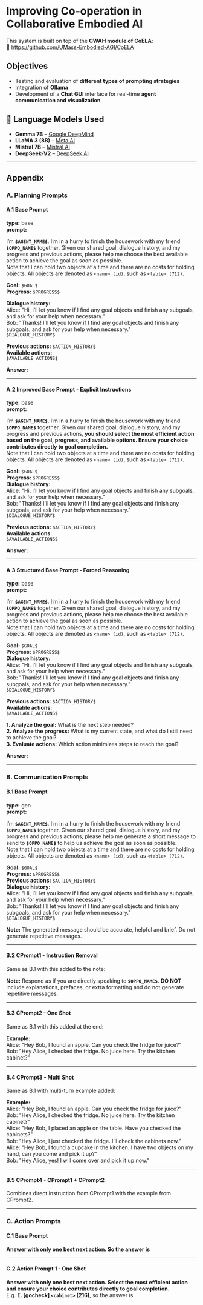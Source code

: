 # Improving Co-operation in Collaborative Embodied AI

This system is built on top of the **CWAH module of CoELA**:  
🔗 https://github.com/UMass-Embodied-AGI/CoELA

## Objectives

- Testing and evaluation of **different types of prompting strategies** 
- Integration of  **[Ollama](https://ollama.com/)** 
- Development of a **Chat GUI** interface for real-time **agent communication and visualization**

## 🤖 Language Models Used

- **Gemma 7B** – [Google DeepMind](https://ai.google.dev/gemma)
- **LLaMA 3 (8B)** – [Meta AI](https://ai.meta.com/llama/)
- **Mistral 7B** – [Mistral AI](https://mistral.ai/news/introducing-mistral-7b/)
- **DeepSeek-V2** – [DeepSeek AI](https://github.com/deepseek-ai)


---

## Appendix

### A. Planning Prompts

#### A.1 Base Prompt

**type:** base  
**prompt:**

I’m **`$AGENT_NAME$`**. I’m in a hurry to finish the housework with my friend **`$OPPO_NAME$`** together. Given our shared goal, dialogue history, and my progress and previous actions, please help me choose the best available action to achieve the goal as soon as possible.  
Note that I can hold two objects at a time and there are no costs for holding objects. All objects are denoted as `<name> (id)`, such as `<table> (712)`.

**Goal:** `$GOAL$`  
**Progress:** `$PROGRESS$`  

**Dialogue history:**  
Alice: "Hi, I’ll let you know if I find any goal objects and finish any subgoals, and ask for your help when necessary."  
Bob: "Thanks! I’ll let you know if I find any goal objects and finish any subgoals, and ask for your help when necessary."  
`$DIALOGUE_HISTORY$`  

**Previous actions:** `$ACTION_HISTORY$`  
**Available actions:**  
`$AVAILABLE_ACTIONS$`  

**Answer:**

---

#### A.2 Improved Base Prompt - Explicit Instructions

**type:** base  
**prompt:**

I’m **`$AGENT_NAME$`**. I’m in a hurry to finish the housework with my friend **`$OPPO_NAME$`** together. Given our shared goal, dialogue history, and my progress and previous actions, **you should select the most efficient action based on the goal, progress, and available options. Ensure your choice contributes directly to goal completion.**  
Note that I can hold two objects at a time and there are no costs for holding objects. All objects are denoted as `<name> (id)`, such as `<table> (712)`.

**Goal:** `$GOAL$`  
**Progress:** `$PROGRESS$`  
**Dialogue history:**  
Alice: "Hi, I’ll let you know if I find any goal objects and finish any subgoals, and ask for your help when necessary."  
Bob: "Thanks! I’ll let you know if I find any goal objects and finish any subgoals, and ask for your help when necessary."  
`$DIALOGUE_HISTORY$`  

**Previous actions:** `$ACTION_HISTORY$`  
**Available actions:**  
`$AVAILABLE_ACTIONS$`  

**Answer:**

---

#### A.3 Structured Base Prompt - Forced Reasoning

**type:** base  
**prompt:**

I’m **`$AGENT_NAME$`**. I’m in a hurry to finish the housework with my friend **`$OPPO_NAME$`** together. Given our shared goal, dialogue history, and my progress and previous actions, please help me choose the best available action to achieve the goal as soon as possible.  
Note that I can hold two objects at a time and there are no costs for holding objects. All objects are denoted as `<name> (id)`, such as `<table> (712)`.

**Goal:** `$GOAL$`  
**Progress:** `$PROGRESS$`  
**Dialogue history:**  
Alice: "Hi, I’ll let you know if I find any goal objects and finish any subgoals, and ask for your help when necessary."  
Bob: "Thanks! I’ll let you know if I find any goal objects and finish any subgoals, and ask for your help when necessary."  
`$DIALOGUE_HISTORY$`  

**Previous actions:** `$ACTION_HISTORY$`  
**Available actions:**  
`$AVAILABLE_ACTIONS$`  

**1. Analyze the goal:** What is the next step needed?  
**2. Analyze the progress:** What is my current state, and what do I still need to achieve the goal?  
**3. Evaluate actions:** Which action minimizes steps to reach the goal?  

**Answer:**

---

### B. Communication Prompts

#### B.1 Base Prompt

**type:** gen  
**prompt:**

I’m **`$AGENT_NAME$`**. I’m in a hurry to finish the housework with my friend **`$OPPO_NAME$`** together. Given our shared goal, dialogue history, and my progress and previous actions, please help me generate a short message to send to **`$OPPO_NAME$`** to help us achieve the goal as soon as possible.  
Note that I can hold two objects at a time and there are no costs for holding objects. All objects are denoted as `<name> (id)`, such as `<table> (712)`.

**Goal:** `$GOAL$`  
**Progress:** `$PROGRESS$`  
**Previous actions:** `$ACTION_HISTORY$`  
**Dialogue history:**  
Alice: "Hi, I’ll let you know if I find any goal objects and finish any subgoals, and ask for your help when necessary."  
Bob: "Thanks! I’ll let you know if I find any goal objects and finish any subgoals, and ask for your help when necessary."  
`$DIALOGUE_HISTORY$`  

**Note:** The generated message should be accurate, helpful and brief. Do not generate repetitive messages.

---

#### B.2 CPrompt1 - Instruction Removal

Same as B.1 with this added to the note:

**Note:** Respond as if you are directly speaking to **`$OPPO_NAME$`**. **DO NOT** include explanations, prefaces, or extra formatting and do not generate repetitive messages.

---

#### B.3 CPrompt2 - One Shot

Same as B.1 with this added at the end:

**Example:**  
Alice: "Hey Bob, I found an apple. Can you check the fridge for juice?"  
Bob: "Hey Alice, I checked the fridge. No juice here. Try the kitchen cabinet?"

---

#### B.4 CPrompt3 - Multi Shot

Same as B.1 with multi-turn example added:

**Example:**  
Alice: "Hey Bob, I found an apple. Can you check the fridge for juice?"  
Bob: "Hey Alice, I checked the fridge. No juice here. Try the kitchen cabinet?"  
Alice: "Hey Bob, I placed an apple on the table. Have you checked the cabinets?"  
Bob: "Hey Alice, I just checked the fridge. I’ll check the cabinets now."  
Alice: "Hey Bob, I found a cupcake in the kitchen. I have two objects on my hand, can you come and pick it up?"  
Bob: "Hey Alice, yes! I will come over and pick it up now."

---

#### B.5 CPrompt4 - CPrompt1 + CPrompt2

Combines direct instruction from CPrompt1 with the example from CPrompt2.

---

### C. Action Prompts

#### C.1 Base Prompt

**Answer with only one best next action. So the answer is**

---

#### C.2 Action Prompt 1 - One Shot

**Answer with only one best next action. Select the most efficient action and ensure your choice contributes directly to goal completion.**  
E.g. **E. [gocheck] `<cabinet>` (216)**, so the answer is
